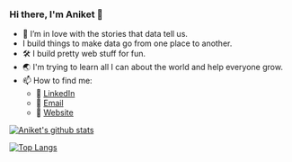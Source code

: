 ### Hi there, I'm Aniket 👋

<!--
**Aniket-Mishra/Aniket-Mishra** is a ✨ _special_ ✨ repository because its `README.md` (this file) appears on your GitHub profile.

Here are some ideas to get you started:
-->

- 🌱 I’m in love with the stories that data tell us.
- I build things to make data go from one place to another. 
- :hammer_and_wrench: I build pretty web stuff for fun.
- :earth_asia: I'm trying to learn all I can about the world and help everyone grow.
- 📫 How to find me: 
  - :office: [LinkedIn](https://www.linkedin.com/in/aniket97/) 
  - :email: [Email](mishra1997aniket@gmail.com)
  - :link: [Website](https://aniketm.tech)


[![Aniket's github stats](https://github-readme-stats.vercel.app/api?username=Aniket-Mishra&count_private=true&show_icons=true&theme=radical)](https://github.com/anuraghazra/github-readme-stats)

[![Top Langs](https://github-readme-stats.vercel.app/api/top-langs/?username=Aniket-Mishra&exclude_repo=DemoMobileDealerWebsite&langs_count=5)](https://github.com/anuraghazra/github-readme-stats)

